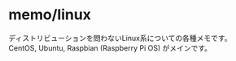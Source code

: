 # memo/linux

ディストリビューションを問わないLinux系についての各種メモです。  
CentOS, Ubuntu, Raspbian (Raspberry Pi OS) がメインです。